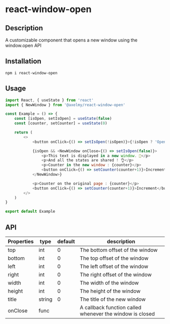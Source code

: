 # react-window-open
## Description
A customizable component that opens a new window using the window.open API

## Installation
`npm i react-window-open`

## Usage

```javascript
import React, { useState } from 'react'
import { NewWindow } from '@axelmy/react-window-open'

const Example = () => {
    const [isOpen, setIsOpen] = useState(false)
    const [counter, setCounter] = useState(0)

    return (
        <>
            <button onClick={() => setIsOpen(!isOpen)}>{!isOpen ? 'Open' : 'Close'}</button>

            {isOpen && <NewWindow onClose={() => setIsOpen(false)}>
                <p>This text is displayed in a new window. 👀</p>
                <p>And all the states are shared ! 👌</p>
                <p>Counter in the new window : {counter}</p>
                <button onClick={() => setCounter(counter+1)}>Increment from the new window</button>
            </NewWindow>}

            <p>Counter on the original page : {counter}</p>
            <button onClick={() => setCounter(counter+1)}>Increment</button>
        </>
    )
}

export default Example
```

## API

| Properties | type | default | description |
|--|--|--|--|
| top | int | 0 | The bottom offset of the window |
| bottom | int | 0 | The top offset of the window |
| left | int | 0 | The left offset of the window |
| right | int | 0 | The right offset of the window |
| width | int | 0 | The width of the window |
| height | int | 0 | The height of the window |
| title | string | 0 | The title of the new window |
| onClose | func |  | A callback function called whenever the window is closed |
